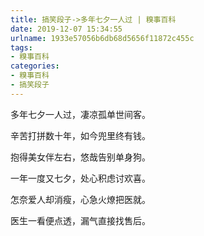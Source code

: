 ```yaml
---
title: 搞笑段子->多年七夕一人过 | 糗事百科
date: 2019-12-07 15:34:55
urlname: 1933e57056b6db68d5656f11872c455c
tags: 
- 糗事百科
categories:
- 糗事百科
- 搞笑段子
---
```

多年七夕一人过，凄凉孤单世间客。

辛苦打拼数十年，如今兜里终有钱。

抱得美女伴左右，悠哉告别单身狗。

一年一度又七夕，处心积虑讨欢喜。

怎奈爱人却消瘦，心急火燎把医就。

医生一看便点透，漏气直接找售后。



